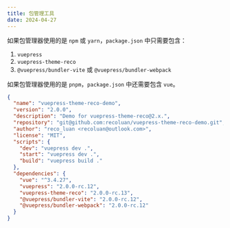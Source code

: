 ```yaml
---
title: 包管理工具
date: 2024-04-27
---
```


如果包管理器使用的是 `npm` 或 `yarn`，`package.json` 中只需要包含：
1. `vuepress`
2. `vuepress-theme-reco`
3. `@vuepress/bundler-vite` 或 `@vuepress/bundler-webpack`

如果包管理器使用的是 `pnpm`，`package.json` 中还需要包含 `vue`。

```json
{
  "name": "vuepress-theme-reco-demo",
  "version": "2.0.0",
  "description": "Demo for vuepress-theme-reco@2.x.",
  "repository": "git@github.com:recoluan/vuepress-theme-reco-demo.git",
  "author": "reco_luan <recoluan@outlook.com>",
  "license": "MIT",
  "scripts": {
    "dev": "vuepress dev .",
    "start": "vuepress dev .",
    "build": "vuepress build ."
  },
  "dependencies": {
    "vue": "^3.4.27",
    "vuepress": "2.0.0-rc.12",
    "vuepress-theme-reco": "2.0.0-rc.13",
    "@vuepress/bundler-vite": "2.0.0-rc.12",
    "@vuepress/bundler-webpack": "2.0.0-rc.12"
  }
}
```
